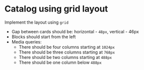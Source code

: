 # Catalog using grid layout
Implement the layout using `grid`
- Gap between cards should be: horizontal - `48px`, vertical - 46px
- Blocks should start from the left
- Media queries:
  - There should be four columns starting at `1024px`
  - There should be three columns starting at `768px`
  - There should be two columns starting at `488px`
  - There should be one column below `488px`

